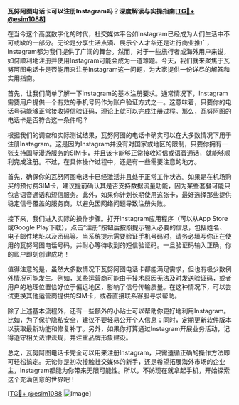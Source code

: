**瓦努阿图电话卡可以注册Instagram吗？深度解读与实操指南[[TG💪+ @esim1088](https://t.me/s/esim1088)]**

在当今这个高度数字化的时代，社交媒体平台如Instagram已经成为人们生活中不可或缺的一部分。无论是分享生活点滴、展示个人才华还是进行商业推广，Instagram都为我们提供了广阔的舞台。然而，对于一些旅行者或海外用户来说，如何顺利地注册并使用Instagram可能会成为一道难题。今天，我们就来聚焦于瓦努阿图电话卡是否能用来注册Instagram这一问题，为大家提供一份详尽的解答和实用指南。

首先，让我们简单了解一下Instagram的基本注册要求。通常情况下，Instagram需要用户提供一个有效的手机号码作为账户验证方式之一。这意味着，只要你的电话号码能够正常接收短信验证码，理论上就可以完成注册过程。那么，瓦努阿图的电话卡是否符合这一条件呢？

根据我们的调查和实际测试结果，瓦努阿图的电话卡确实可以在大多数情况下用于注册Instagram。这是因为Instagram并没有对国家或地区的限制，只要你拥有一张支持国际漫游服务的SIM卡，并且该卡能够正常接收短信或语音通话，就能够顺利完成注册。不过，在具体操作过程中，还是有一些需要注意的地方。

首先，确保你的瓦努阿图电话卡已经激活并且处于正常工作状态。如果是在机场购买的预付费SIM卡，建议提前确认其是否支持数据流量功能，因为某些套餐可能只包含语音通话和短信服务。此外，如果你计划长期使用这张卡，最好选择那些提供稳定信号覆盖的服务商，以避免因网络问题导致注册失败。

接下来，我们进入实际的操作步骤。打开Instagram应用程序（可以从App Store或Google Play下载），点击“注册”按钮后按照提示输入必要的信息，包括姓名、电子邮件地址以及密码等。当系统提示需要验证手机号码时，请务必填写你正在使用的瓦努阿图电话号码，并耐心等待收到的短信验证码。一旦验证码输入正确，你的账户即刻创建成功！

值得注意的是，虽然大多数情况下瓦努阿图电话卡都能满足需求，但也有极少数例外情况可能发生。例如，某些运营商可能由于技术原因无法及时发送验证码，或者用户的地理位置恰好位于偏远地区，影响了信号传输质量。在这种情况下，可以尝试更换其他运营商提供的SIM卡，或者直接联系客服寻求帮助。

除了上述基本流程外，还有一些额外的小贴士可以帮助你更好地利用Instagram。比如，为了保护隐私安全，建议不要轻易公开个人信息；同时，定期更新软件版本以获取最新功能和修复补丁。另外，如果你打算通过Instagram开展业务活动，记得遵守相关法律法规，并注重品牌形象建设。

总之，瓦努阿图电话卡完全可以用来注册Instagram，只需遵循正确的操作方法即可轻松搞定。无论你是初次接触社交媒体的新手，还是希望拓展海外市场的企业主，Instagram都能为你带来无限可能性。所以，不妨现在就拿起手机，开始探索这个充满创意的世界吧！

[[TG💪+ @esim1088](https://t.me/s/esim1088) ![Image](https://i.postimg.cc/4NQfJmqS/Snipaste-2025-05-13-00-14-12.png)]